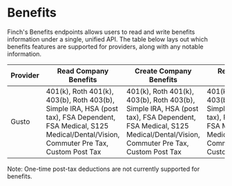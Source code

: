 # Benefits

Finch's Benefits endpoints allows users to read and write benefits information under a single, unified API. The table below lays out which benefits features are supported for providers, along with any notable information.


 Provider | Read Company Benefits | Create Company Benefits | Read Individual Benefits | Enroll/Unenroll Individual Benefits | Notes
--------|----------|---------|------------|------------|----------
 Gusto | 401(k), Roth 401(k), 403(b), Roth 403(b), Simple IRA, HSA (post tax), FSA Dependent, FSA Medical, S125 Medical/Dental/Vision, Commuter Pre Tax, Custom Post Tax | 401(k), Roth 401(k), 403(b), Roth 403(b), Simple IRA, HSA (post tax), FSA Dependent, FSA Medical, S125 Medical/Dental/Vision, Commuter Pre Tax, Custom Post Tax | 401(k), Roth 401(k), 403(b), Roth 403(b), Simple IRA, HSA (post tax), FSA Dependent, FSA Medical, S125 Medical/Dental/Vision, Commuter Pre Tax, Custom Post Tax | 401(k), Roth 401(k), 403(b), Roth 403(b), Simple IRA, HSA (post tax), FSA Dependent, FSA Medical, S125 Medical/Dental/Vision, Commuter Pre Tax, Custom Post Tax | Only deductions are supported for custom post-tax benefits, not contributions.

 Note: One-time post-tax deductions are not currently supported for benefits.